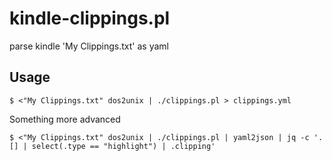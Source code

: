 
# kindle-clippings.pl

  parse kindle 'My Clippings.txt' as yaml

## Usage

    $ <"My Clippings.txt" dos2unix | ./clippings.pl > clippings.yml
    
Something more advanced

    $ <"My Clippings.txt" dos2unix | ./clippings.pl | yaml2json | jq -c '.[] | select(.type == "highlight") | .clipping'

